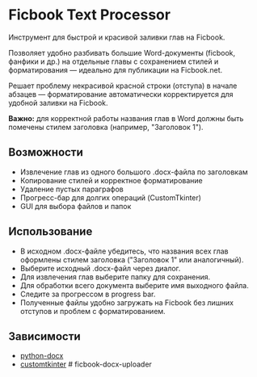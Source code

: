 # Ficbook Text Processor

Инструмент для быстрой и красивой заливки глав на Ficbook.

Позволяет удобно разбивать большие Word-документы (ficbook, фанфики и др.) на отдельные главы с сохранением стилей и форматирования — идеально для публикации на Ficbook.net.

Решает проблему некрасивой красной строки (отступа) в начале абзацев — форматирование автоматически корректируется для удобной заливки на Ficbook.

**Важно:** для корректной работы названия глав в Word должны быть помечены стилем заголовка (например, "Заголовок 1").

## Возможности
- Извлечение глав из одного большого .docx-файла по заголовкам
- Копирование стилей и корректное форматирование
- Удаление пустых параграфов
- Прогресс-бар для долгих операций (CustomTkinter)
- GUI для выбора файлов и папок

## Использование
- В исходном .docx-файле убедитесь, что названия всех глав оформлены стилем заголовка ("Заголовок 1" или аналогичный).
- Выберите исходный .docx-файл через диалог.
- Для извлечения глав выберите папку для сохранения.
- Для обработки всего документа выберите имя выходного файла.
- Следите за прогрессом в progress bar.
- Полученные файлы удобно загружать на Ficbook без лишних отступов и проблем с форматированием.

## Зависимости
- [python-docx](https://pypi.org/project/python-docx/)
- [customtkinter](https://github.com/TomSchimansky/CustomTkinter)
#   f i c b o o k - d o c x - u p l o a d e r  
 